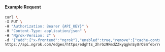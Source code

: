 <!-- Code generated for API Clients. DO NOT EDIT. -->

#### Example Request

```bash
curl \
-X PUT \
-H "Authorization: Bearer {API_KEY}" \
-H "Content-Type: application/json" \
-H "Ngrok-Version: 2" \
-d '{"add":{"x-frontend":"ngrok"},"enabled":true,"remove":["cache-control"]}' \
https://api.ngrok.com/edges/https/edghts_2hrGz9FmdZZkyqgknSyUrOSmfeb/routes/edghtsrt_2hrGzEW6Rb0eX8uOaONShJMjgNS/request_headers
```
